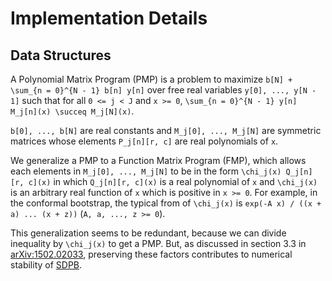 # Implementation Details

## Data Structures

A Polynomial Matrix Program (PMP) is a problem
to maximize `b[N] + \sum_{n = 0}^{N - 1} b[n] y[n]`
over free real variables `y[0], ..., y[N - 1]`
such that for all `0 <= j < J` and `x >= 0`, `\sum_{n = 0}^{N - 1} y[n] M_j[n](x) \succeq M_j[N](x)`.

`b[0], ..., b[N]` are real constants
and `M_j[0], ..., M_j[N]` are symmetric matrices whose elements `P_j[n][r, c]` are real polynomials of `x`.

We generalize a PMP to a Function Matrix Program (FMP),
which allows each elements in `M_j[0], ..., M_j[N]` to be in the form `\chi_j(x) Q_j[n][r, c](x)`
in which `Q_j[n][r, c](x)` is a real polynomial of `x`
and `\chi_j(x)` is an arbitrary real function of `x` which is positive in `x >= 0`.
For example, in the conformal bootstrap, the typical from of `\chi_j(x)` is `exp(-A x) / ((x + a) ... (x + z))`
(`A, a, ..., z >= 0`).

This generalization seems to be redundant, because we can divide inequality by `\chi_j(x)` to get a PMP.
But, as discussed in section 3.3 in [arXiv:1502.02033](https://arxiv.org/abs/1502.02033),
preserving these factors contributes to numerical stability of [SDPB](https://github.com/davidsd/sdpb.git).
